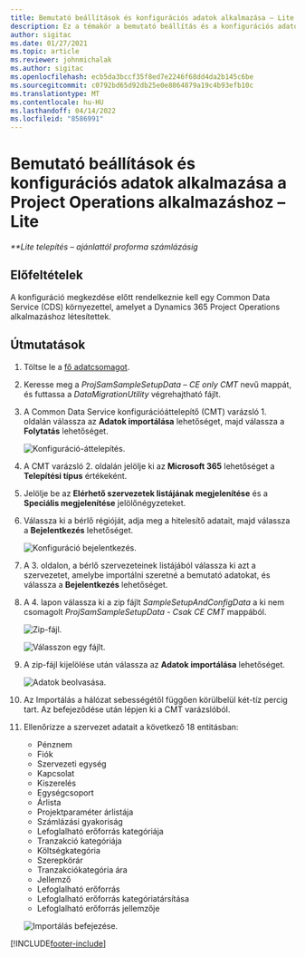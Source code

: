 ```yaml
---
title: Bemutató beállítások és konfigurációs adatok alkalmazása – Lite
description: Ez a témakör a bemutató beállítás és a konfigurációs adatok Project Operations rendszerben való alkalmazásáról tartalmaz tájékoztatást.
author: sigitac
ms.date: 01/27/2021
ms.topic: article
ms.reviewer: johnmichalak
ms.author: sigitac
ms.openlocfilehash: ecb5da3bccf35f8ed7e2246f68dd4da2b145c6be
ms.sourcegitcommit: c0792bd65d92db25e0e8864879a19c4b93efb10c
ms.translationtype: MT
ms.contentlocale: hu-HU
ms.lasthandoff: 04/14/2022
ms.locfileid: "8586991"
---
```

# <a name="apply-demo-setup-and-configuration-data-for-project-operations---lite"></a>Bemutató beállítások és konfigurációs adatok alkalmazása a Project Operations alkalmazáshoz – Lite 

_**Lite telepítés – ajánlattól proforma számlázásig_



## <a name="prerequisites"></a>Előfeltételek

A konfiguráció megkezdése előtt rendelkeznie kell egy Common Data Service (CDS) környezettel, amelyet a Dynamics 365 Project Operations alkalmazáshoz létesítettek.


## <a name="instructions"></a>Útmutatások

1. Töltse le a [fő adatcsomagot](https://download.microsoft.com/download/3/4/1/341bf279-a64f-4baa-af31-ce624859b518/ProjOpsSampleSetupData-%20CE%20only.zip). 
2. Keresse meg a *ProjSamSampleSetupData – CE only CMT* nevű mappát, és futtassa a *DataMigrationUtility* végrehajtható fájlt.
3. A Common Data Service konfigurációáttelepítő (CMT) varázsló 1. oldalán válassza az **Adatok importálása** lehetőséget, majd válassza a **Folytatás** lehetőséget.

    ![Konfiguráció-áttelepítés.](./media/1ConfigurationMigration.png)

4. A CMT varázsló 2. oldalán jelölje ki az **Microsoft 365** lehetőséget a **Telepítési típus** értékeként.
5. Jelölje be az **Elérhető szervezetek listájának megjelenítése** és a **Speciális megjelenítése** jelölőnégyzeteket.
6. Válassza ki a bérlő régióját, adja meg a hitelesítő adatait, majd válassza a **Bejelentkezés** lehetőséget.

   ![Konfiguráció bejelentkezés.](./media/2ConfigurationSignin.png)

7. A 3. oldalon, a bérlő szervezeteinek listájából válassza ki azt a szervezetet, amelybe importálni szeretné a bemutató adatokat, és válassza a **Bejelentkezés** lehetőséget.
8. A 4. lapon válassza ki a zip fájlt *SampleSetupAndConfigData* a ki nem csomagolt *ProjSamSampleSetupData - Csak CE CMT* mappából.

   ![Zip-fájl.](./media/3ZipFile.png)

   ![Válasszon egy fájlt.](./media/4SelectAFile.png)

9. A zip-fájl kijelölése után válassza az **Adatok importálása** lehetőséget.

   ![Adatok beolvasása.](./media/5ImportData.png)

10. Az Importálás a hálózat sebességétől függően körülbelül két-tíz percig tart. Az befejeződése után lépjen ki a CMT varázslóból. 
11. Ellenőrizze a szervezet adatait a következő 18 entitásban:

    -   Pénznem
    -   Fiók
    -   Szervezeti egység
    -   Kapcsolat
    -   Kiszerelés
    -   Egységcsoport
    -   Árlista
    -   Projektparaméter árlistája 
    -   Számlázási gyakoriság
    -   Lefoglalható erőforrás kategóriája
    -   Tranzakció kategóriája
    -   Költségkategória
    -   Szerepkörár
    -   Tranzakciókategória ára
    -   Jellemző
    -   Lefoglalható erőforrás
    -   Lefoglalható erőforrás kategóriatársítása
    -   Lefoglalható erőforrás jellemzője

    ![Importálás befejezése.](./media/6CompleteImport.png)


[!INCLUDE[footer-include](../includes/footer-banner.md)]
